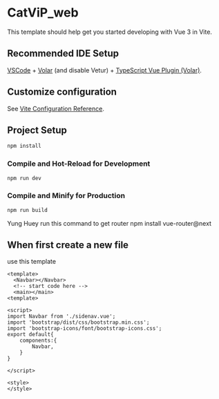 # CatViP_web

This template should help get you started developing with Vue 3 in Vite.

## Recommended IDE Setup

[VSCode](https://code.visualstudio.com/) + [Volar](https://marketplace.visualstudio.com/items?itemName=Vue.volar) (and disable Vetur) + [TypeScript Vue Plugin (Volar)](https://marketplace.visualstudio.com/items?itemName=Vue.vscode-typescript-vue-plugin).

## Customize configuration

See [Vite Configuration Reference](https://vitejs.dev/config/).

## Project Setup

```sh
npm install
```

### Compile and Hot-Reload for Development

```sh
npm run dev
```

### Compile and Minify for Production

```sh
npm run build
```

Yung Huey
run this command to get router
npm install vue-router@next


## When first create a new file
use this template

```
<template>
  <Navbar></Navbar>
  <!-- start code here -->
  <main></main>
<template>

<script>
import Navbar from './sidenav.vue';
import 'bootstrap/dist/css/bootstrap.min.css';
import 'bootstrap-icons/font/bootstrap-icons.css';
export default{
    components:{
        Navbar,
    }
}

</script>

<style>
</style>
```

